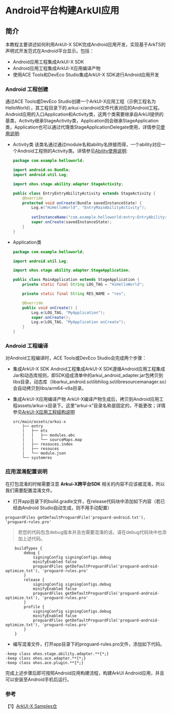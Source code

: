 # Android平台构建ArkUI应用

## 简介

本教程主要讲述如何利用ArkUI-X SDK完成Android应用开发，实现基于ArkTS的声明式开发范式在Android平台显示。包括：

* Android应用工程集成ArkUI-X SDK
* Android应用工程集成ArkUI-X应用编译产物
* 使用ACE Tools和DevEco Studio集成ArkUI-X SDK进行Android应用开发

### Android 工程创建
通过ACE Tools或DevEco Studio创建一个ArkUI-X应用工程（示例工程名为HelloWorld），其工程目录下的.arkui-x/android文件代表对应的Android工程。Android应用的入口Application和Activity类，这两个类需要继承自ArkUI提供的基类，Activity继承StageActivity类，Application则会继承StageApplication类，Application也可以通过代理类StageApplicationDelegate使用，详情参见[使用说明](https://gitee.com/arkui-x/docs/tree/master/zh-cn/application-dev/reference/arkui-for-android):
* Activity类
  该类名通过通过module名和ability名拼接而得，一个ability对应一个Android工程侧的Activity类。详情参见[Ability使用说明](../quick-start/start-with-ability-on-android.md):
  
    ```java
    package com.example.helloworld;
  
    import android.os.Bundle;
    import android.util.Log;
  
    import ohos.stage.ability.adapter.StageActivity;
  
    public class EntryEntryAbilityActivity extends StageActivity {
        @Override
        protected void onCreate(Bundle savedInstanceState) {
            Log.e("HiHelloWorld", "EntryMainAbilityActivity");
            
            setInstanceName("com.example.helloworld:entry:EntryAbility:");// ArkUI-X应用编译产物在应用工程assets/js中存放的目录名（即模块实例名）。
            super.onCreate(savedInstanceState);
        }
    }
    ```
* Application类
    ```java
    package com.example.helloworld;
    
    import android.util.Log;
    
    import ohos.stage.ability.adapter.StageApplication;
    
    public class MainApplication extends StageApplication {
        private static final String LOG_TAG = "HiHelloWorld";
    
        private static final String RES_NAME = "res";
    
        @Override
        public void onCreate() {
            Log.e(LOG_TAG, "MyApplication");
            super.onCreate();
            Log.e(LOG_TAG, "MyApplication onCreate");
        }
    }
    ```


### Android 工程编译
对Android工程编译时，ACE Tools或DevEco Studio会完成两个步骤：

* 集成ArkUI-X SDK 
    Android工程集成ArkUI-X SDK遵循Android应用工程集成Jar和动态库规则，即SDK组成清单中的arkui_android_adapter.jar包拷贝到libs目录，动态库（libarkui_android.so\libhilog.so\libresourcemanager.so）会自动拷贝到libs/arm64-v8a目录。
* 集成ArkUI-X应用编译产物 
    ArkUI-X编译产物生成后，拷贝到Android应用工程assets/arkui-x目录下。这里“arkui-x”目录名称是固定的，不能更改；详情参见[ArkUI-X应用工程结构说明](../quick-start/package-structure-guide.md)

    ```
    src/main/assets/arkui-x
        ├── entry
        |   ├── ets
        |   |   ├── modules.abc
        |   |   └── sourceMaps.map
        |   ├── resouces.index
        |   ├── resouces
        |   └── module.json
        └── systemres
    ```


### 应用混淆配置说明

在打包混淆的时候需要注意 **Arkui-X跨平台SDK** 相关的内容不应该被混淆，所以我们需要配置混淆文件。

* 打开app目录下的build.gradle文件，在release代码块中添加如下内容（若已经由Android Studio自动生成，则不用手动配置）

```
proguardFiles getDefaultProguardFile('proguard-android.txt'), 'proguard-rules.pro'
```

> 若您的代码包含debug版本并且也需要混淆的话，请在debug代码块中也添加上述代码。

```
    buildTypes {
        debug {
            signingConfig signingConfigs.debug
            minifyEnabled false
            proguardFiles getDefaultProguardFile('proguard-android-optimize.txt'), 'proguard-rules.pro'
        }
        release {
            signingConfig signingConfigs.debug
            minifyEnabled false
            proguardFiles getDefaultProguardFile('proguard-android-optimize.txt'), 'proguard-rules.pro'
        }
        profile {
            signingConfig signingConfigs.debug
            minifyEnabled false
            proguardFiles getDefaultProguardFile('proguard-android-optimize.txt'), 'proguard-rules.pro'
        }
    }
```

* 编写混淆文件，打开app目录下的proguard-rules.pro文件，添加如下代码。

```
-keep class ohos.stage.ability.adapter.**{*;}
-keep class ohos.ace.adapter.**{*;}
-keep class ohos.ace.plugin.**{*;}
```

完成上述步骤后即可按照Android应用构建流程，构建ArkUI Android应用，并且可以安装至Android手机后运行。

### 参考

【1】[ArkUI-X Samples仓](https://gitee.com/arkui-x/samples)

